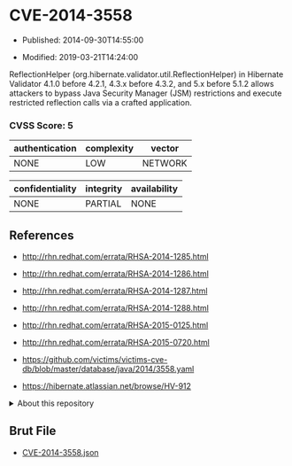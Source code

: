 # CVE-2014-3558

- Published: 2014-09-30T14:55:00

- Modified: 2019-03-21T14:24:00

ReflectionHelper (org.hibernate.validator.util.ReflectionHelper) in Hibernate Validator 4.1.0 before 4.2.1, 4.3.x before 4.3.2, and 5.x before 5.1.2 allows attackers to bypass Java Security Manager (JSM) restrictions and execute restricted reflection calls via a crafted application.

### CVSS Score: **5**

| authentication | complexity | vector |
| --- | --- | --- |
| NONE | LOW | NETWORK |

| confidentiality | integrity | availability |
| --- | --- | --- |
| NONE | PARTIAL | NONE |

## References

* http://rhn.redhat.com/errata/RHSA-2014-1285.html

* http://rhn.redhat.com/errata/RHSA-2014-1286.html

* http://rhn.redhat.com/errata/RHSA-2014-1287.html

* http://rhn.redhat.com/errata/RHSA-2014-1288.html

* http://rhn.redhat.com/errata/RHSA-2015-0125.html

* http://rhn.redhat.com/errata/RHSA-2015-0720.html

* https://github.com/victims/victims-cve-db/blob/master/database/java/2014/3558.yaml

* https://hibernate.atlassian.net/browse/HV-912

<details>
<summary>About this repository</summary> 

  This repository is part of the project [Live Hack CVE](https://github.com/Live-Hack-CVE). Main website can be found [www.live-hack.org](https://www.live-hack.org) 
  
  Made by [Sn0wAlice](https://github.com/Sn0wAlice) for the people that care about security and need to have a feed of the latest CVEs. Hope you enjoy it, don't forget to star the repo and follow me on [Twitter](https://twitter.com/Sn0wAlice) and [Github](https://github.com/Sn0wAlice). And that is my [personnal website](https://www.alice-snow.me/)

  - [Home Page](https://github.com/Live-Hack-CVE)
  - [Framework](https://github.com/Live-Hack-CVE/cve-framework)
  - [CVE database](https://github.com/Live-Hack-CVE/full_database)
  - [Changelog](https://github.com/Live-Hack-CVE/Changelog)
</details>

## Brut File

* [CVE-2014-3558.json](https://raw.githubusercontent.com/Live-Hack-CVE/full_database/main/cves/2014/CVE-2014-3558.json)

